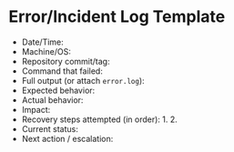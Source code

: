 # Error/Incident Log Template

- Date/Time:
- Machine/OS:
- Repository commit/tag:
- Command that failed:
- Full output (or attach `error.log`):
- Expected behavior:
- Actual behavior:
- Impact:
- Recovery steps attempted (in order):
  1.
  2.
- Current status:
- Next action / escalation:
